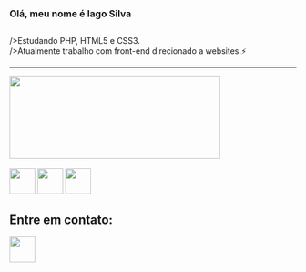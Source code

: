 ### Olá, meu nome é Iago Silva
  <h2></h2>
    />Estudando PHP, HTML5 e CSS3.<br>
    />Atualmente trabalho com front-end direcionado a websites.⚡
    <hr>
    <div>
      <a href="https://github.com/EchoShyn">
      <img height="145em" width="370em" src="https://github-readme-stats.vercel.app/api/top-langs/?username=EchoShyn&layout=compact&theme=dark" /></a>
    </div> <br />
    <div style="display: inline-block">
      <img width="45em" height="45em" src="https://cdn.jsdelivr.net/gh/devicons/devicon/icons/html5/html5-plain-wordmark.svg" />
      <img width="45em" height="45em" src="https://cdn.jsdelivr.net/gh/devicons/devicon/icons/php/php-plain.svg" />
      <img width="45em" height="45em" src="https://cdn.jsdelivr.net/gh/devicons/devicon/icons/css3/css3-plain-wordmark.svg" />
    </div>
    <h2>Entre em contato:</h2>
    <div style="display: inline-block">
      <a target="blank" href="https://www.linkedin.com/in/iago-silva-1896991ab/"><img width="45em" height="45em" src="https://cdn.jsdelivr.net/gh/devicons/devicon/icons/linkedin/linkedin-plain.svg" /></a>
    </div>
  
  
<!--
**Iago-Silva-Santos/Iago-Silva-Santos** is a ✨ _special_ ✨ repository because its `README.md` (this file) appears on your GitHub profile.

Here are some ideas to get you started:

- 🔭 I’m currently working on ...
- 🌱 I’m currently learning ...
- 👯 I’m looking to collaborate on ...
- 🤔 I’m looking for help with ...
- 💬 Ask me about ...
- 📫 How to reach me: ...
- 😄 Pronouns: ...
- ⚡ Fun fact: ...
-->
